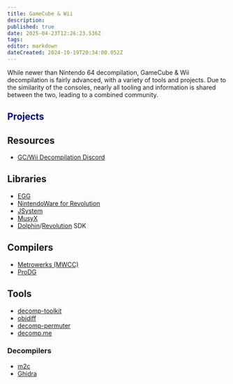 ```yaml
---
title: GameCube & Wii
description: 
published: true
date: 2025-04-23T12:26:23.536Z
tags: 
editor: markdown
dateCreated: 2024-10-19T20:34:00.052Z
---
```


While newer than Nintendo 64 decompilation, GameCube & Wii decompilation is fairly advanced, with a variety of tools and projects. Due to the similarity of the consoles, nearly all tooling and information is shared between the two, leading to a combined community.

<h2><a href="/projects/gamecube-wii" style="text-decoration: none; color: darkblue;">Projects</a></h2>

## Resources

- [GC/Wii Decompilation Discord](https://discord.gg/hKx3FJJgrV)


## Libraries

- [EGG](/libraries/egg)
- [NintendoWare for Revolution](/libraries/nw4r)
- [JSystem](/libraries/jsystem)
- [MusyX](/libraries/musyx)
- [Dolphin](/libraries/dolphin-sdk)/[Revolution](/libraries/dolphin-sdk) SDK

## Compilers

- [Metrowerks (MWCC)](/compilers/mwcc)
- [ProDG](/compilers/prodg)

## Tools

- [decomp-toolkit](/tools/decomp-toolkit)
- [objdiff](/tools/objdiff)
- [decomp-permuter](/tools/decomp-permuter)
- [decomp.me](/tools/decomp-me)

### Decompilers

- [m2c](/tools/m2c)
- [Ghidra](/tools/ghidra)
